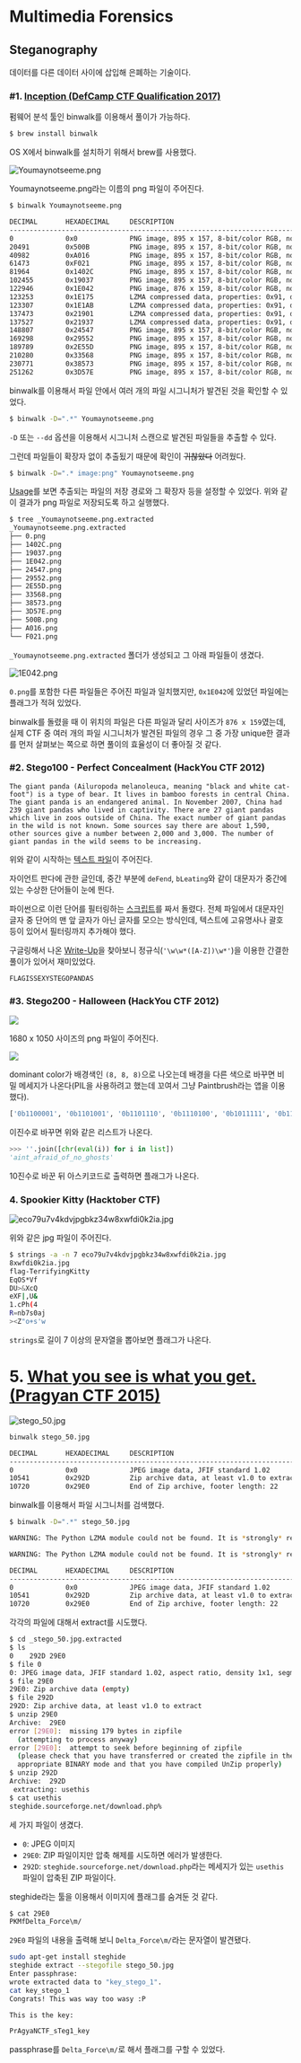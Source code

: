 # Multimedia Forensics

## Steganography
데이터를 다른 데이터 사이에 삽입해 은폐하는 기술이다.

### #1. [Inception (DefCamp CTF Qualification 2017)](https://ctftime.org/task/4700)
펌웨어 분석 툴인 binwalk를 이용해서 풀이가 가능하다. 

```bash
$ brew install binwalk
```

OS X에서 binwalk를 설치하기 위해서 brew를 사용했다.

![Youmaynotseeme.png](./prob-1/Youmaynotseeme.png)

Youmaynotseeme.png라는 이름의 png 파일이 주어진다.

```bash
$ binwalk Youmaynotseeme.png

DECIMAL       HEXADECIMAL     DESCRIPTION
--------------------------------------------------------------------------------
0             0x0             PNG image, 895 x 157, 8-bit/color RGB, non-interlaced
20491         0x500B          PNG image, 895 x 157, 8-bit/color RGB, non-interlaced
40982         0xA016          PNG image, 895 x 157, 8-bit/color RGB, non-interlaced
61473         0xF021          PNG image, 895 x 157, 8-bit/color RGB, non-interlaced
81964         0x1402C         PNG image, 895 x 157, 8-bit/color RGB, non-interlaced
102455        0x19037         PNG image, 895 x 157, 8-bit/color RGB, non-interlaced
122946        0x1E042         PNG image, 876 x 159, 8-bit/color RGB, non-interlaced
123253        0x1E175         LZMA compressed data, properties: 0x91, dictionary size: 0 bytes, uncompressed size: 311519346688 bytes
123307        0x1E1AB         LZMA compressed data, properties: 0x91, dictionary size: 0 bytes, uncompressed size: 311519346688 bytes
137473        0x21901         LZMA compressed data, properties: 0x91, dictionary size: 0 bytes, uncompressed size: 311519346688 bytes
137527        0x21937         LZMA compressed data, properties: 0x91, dictionary size: 0 bytes, uncompressed size: 311519346688 bytes
148807        0x24547         PNG image, 895 x 157, 8-bit/color RGB, non-interlaced
169298        0x29552         PNG image, 895 x 157, 8-bit/color RGB, non-interlaced
189789        0x2E55D         PNG image, 895 x 157, 8-bit/color RGB, non-interlaced
210280        0x33568         PNG image, 895 x 157, 8-bit/color RGB, non-interlaced
230771        0x38573         PNG image, 895 x 157, 8-bit/color RGB, non-interlaced
251262        0x3D57E         PNG image, 895 x 157, 8-bit/color RGB, non-interlaced
```

binwalk를 이용해서 파일 안에서 여러 개의 파일 시그니처가 발견된 것을 확인할 수 있었다.

```bash
$ binwalk -D=".*" Youmaynotseeme.png
```

`-D` 또는 `--dd` 옵션을 이용해서 시그니처 스캔으로 발견된 파일들을 추출할 수 있다.

그런데 파일들이 확장자 없이 추출됬기 때문에 확인이 ~~귀찮았다~~ 어려웠다.

```bash
$ binwalk -D=".* image:png" Youmaynotseeme.png
```

[Usage](https://github.com/ReFirmLabs/binwalk/wiki/Usage#-d---ddtypeextcmd)를 보면 추출되는 파일의 저장 경로와 그 확장자 등을 설정할 수 있었다. 위와 같이 결과가 png 파일로 저장되도록 하고 실행했다.

```bash
$ tree _Youmaynotseeme.png.extracted
_Youmaynotseeme.png.extracted
├── 0.png
├── 1402C.png
├── 19037.png
├── 1E042.png
├── 24547.png
├── 29552.png
├── 2E55D.png
├── 33568.png
├── 38573.png
├── 3D57E.png
├── 500B.png
├── A016.png
└── F021.png
```

`_Youmaynotseeme.png.extracted` 폴더가 생성되고 그 아래 파일들이 생겼다.

![1E042.png](./prob-1/1E042.png)

`0.png`를 포함한 다른 파일들은 주어진 파일과 일치했지만, `0x1E042`에 있었던 파일에는 플래그가 적혀 있었다.

binwalk를 돌렸을 때 이 위치의 파일은 다른 파일과 달리 사이즈가 `876 x 159`였는데, 실제 CTF 중 여러 개의 파일 시그니처가 발견된 파일의 경우 그 중 가장 unique한 결과를 먼저 살펴보는 쪽으로 하면 풀이의 효율성이 더 좋아질 것 같다.

### #2. Stego100 - Perfect Concealment (HackYou CTF 2012)
```
The giant panda (Ailuropoda melanoleuca, meaning "black and white cat-foot") is a type of bear. It lives in bamboo forests in central China. The giant panda is an endangered animal. In November 2007, China had 239 giant pandas who lived in captivity. There are 27 giant pandas which live in zoos outside of China. The exact number of giant pandas in the wild is not known. Some sources say there are about 1,590, other sources give a number between 2,000 and 3,000. The number of giant pandas in the wild seems to be increasing.
```

위와 같이 시작하는 [텍스트 파일](./prob-2/stg100.txt)이 주어진다. 

자이언트 판다에 관한 글인데, 중간 부분에 `deFend`, `bLeating`와 같이 대문자가 중간에 있는 수상한 단어들이 눈에 띈다.

파이썬으로 이런 단어를 필터링하는 [스크립트](./prob-2/exploit.py)를 짜서 돌렸다. 전체 파일에서 대문자인 글자 중 단어의 맨 앞 글자가 아닌 글자를 모으는 방식인데, 텍스트에 고유명사나 괄호 등이 있어서 필터링까지 추가해야 했다.

구글링해서 나온 [Write-Up](https://blog.w3challs.com/?post/2012/10/13/HackYou-CTF-Stego100%2C-Stego200%2C-Stego300-Writeups)을 찾아보니 정규식(`'\w\w*([A-Z])\w*'`)을 이용한 간결한 풀이가 있어서 재미있었다.

`FLAGISSEXYSTEGOPANDAS`

### #3. Stego200 - Halloween (HackYou CTF 2012)
![](./prob-3/stg200.png)

1680 x 1050 사이즈의 png 파일이 주어진다.

![](./prob-3/secret.png)

dominant color가 배경색인 `(8, 8, 8)`으로 나오는데 배경을 다른 색으로 바꾸면 비밀 메세지가 나온다(PIL을 사용하려고 했는데 꼬여서 그냥 Paintbrush라는 앱을 이용했다).

```py
['0b1100001', '0b1101001', '0b1101110', '0b1110100', '0b1011111', '0b1100001', '0b1100110', '0b1110010', '0b1100001', '0b1101001', '0b1100100', '0b1011111', '0b1101111', '0b1100110', '0b1011111', '0b1101110', '0b1101111', '0b1011111', '0b1100111', '0b1101000', '0b1101111', '0b1110011', '0b1110100', '0b1110011']
```

이진수로 바꾸면 위와 같은 리스트가 나온다.

```py
>>> ''.join([chr(eval(i)) for i in list])
'aint_afraid_of_no_ghosts'
```

10진수로 바꾼 뒤 아스키코드로 출력하면 플래그가 나온다.

### 4. Spookier Kitty (Hacktober CTF)

![eco79u7v4kdvjpgbkz34w8xwfdi0k2ia.jpg](./prob-4/eco79u7v4kdvjpgbkz34w8xwfdi0k2ia.jpg)

위와 같은 jpg 파일이 주어진다.

```bash
$ strings -a -n 7 eco79u7v4kdvjpgbkz34w8xwfdi0k2ia.jpg
8xwfdi0k2ia.jpg
flag-TerrifyingKitty
EqOS*Vf
DU>&XcQ
eXF|,U&
1.cPh(4
R=nb7s0aj
><Z"o+s'w
```

`strings`로 길이 7 이상의 문자열을 뽑아보면 플래그가 나온다.

# 5. [What you see is what you get. (Pragyan CTF 2015)](https://github.com/ctfs/write-ups-2015/tree/master/pragyan-ctf-2015/stegano/what_you_see_is_what_you_get)

![stego_50.jpg](./prob-5/stego_50.jpg)

```bash
binwalk stego_50.jpg

DECIMAL       HEXADECIMAL     DESCRIPTION
--------------------------------------------------------------------------------
0             0x0             JPEG image data, JFIF standard 1.02
10541         0x292D          Zip archive data, at least v1.0 to extract, compressed size: 37, uncompressed size: 37, name: usethis
10720         0x29E0          End of Zip archive, footer length: 22
```

binwalk를 이용해서 파일 시그니처를 검색했다.

```bash
$ binwalk -D=".*" stego_50.jpg

WARNING: The Python LZMA module could not be found. It is *strongly* recommended that you install this module for binwalk to provide proper LZMA identification and extraction results.

WARNING: The Python LZMA module could not be found. It is *strongly* recommended that you install this module for binwalk to provide proper LZMA identification and extraction results.

DECIMAL       HEXADECIMAL     DESCRIPTION
--------------------------------------------------------------------------------
0             0x0             JPEG image data, JFIF standard 1.02
10541         0x292D          Zip archive data, at least v1.0 to extract, compressed size: 37, uncompressed size: 37, name: usethis
10720         0x29E0          End of Zip archive, footer length: 22
```

각각의 파일에 대해서 extract를 시도했다.

```bash
$ cd _stego_50.jpg.extracted
$ ls
0    292D 29E0
$ file 0
0: JPEG image data, JFIF standard 1.02, aspect ratio, density 1x1, segment length 16, baseline, precision 8, 430x425, frames 3
$ file 29E0
29E0: Zip archive data (empty)
$ file 292D
292D: Zip archive data, at least v1.0 to extract
$ unzip 29E0
Archive:  29E0
error [29E0]:  missing 179 bytes in zipfile
  (attempting to process anyway)
error [29E0]:  attempt to seek before beginning of zipfile
  (please check that you have transferred or created the zipfile in the
  appropriate BINARY mode and that you have compiled UnZip properly)
$ unzip 292D
Archive:  292D
 extracting: usethis
$ cat usethis
steghide.sourceforge.net/download.php%
```

세 가지 파일이 생겼다.

- `0`: JPEG 이미지
- `29E0`: ZIP 파일이지만 압축 해제를 시도하면 에러가 발생한다.
- `292D`: `steghide.sourceforge.net/download.php`라는 메세지가 있는 `usethis` 파일이 압축된 ZIP 파일이다.

steghide라는 툴을 이용해서 이미지에 플래그를 숨겨둔 것 같다. 

```bash
$ cat 29E0
PKMfDelta_Force\m/
```

`29E0` 파일의 내용을 출력해 보니 `Delta_Force\m/`라는 문자열이 발견됐다.

```bash
sudo apt-get install steghide
steghide extract --stegofile stego_50.jpg
Enter passphrase:
wrote extracted data to "key_stego_1".
cat key_stego_1
Congrats! This was way too wasy :P

This is the key:

PrAgyaNCTF_sTeg1_key
```

passphrase를 `Delta_Force\m/`로 해서 플래그를 구할 수 있었다.

